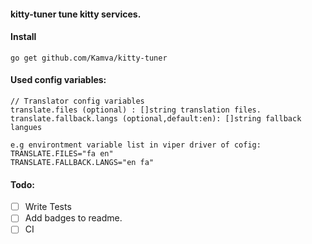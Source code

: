 #### kitty-tuner tune kitty services.

#### Install
```
go get github.com/Kamva/kitty-tuner
```

#### Used config variables:
```
// Translator config variables
translate.files (optional) : []string translation files.
translate.fallback.langs (optional,default:en): []string fallback langues

e.g environtment variable list in viper driver of cofig:
TRANSLATE.FILES="fa en"
TRANSLATE.FALLBACK.LANGS="en fa"
```

#### Todo:
- [ ] Write Tests
- [ ] Add badges to readme.
- [ ] CI 